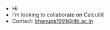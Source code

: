 - Hi
- I’m looking to collaborate on CalculiX
- Contact: bhanups1991@iitb.ac.in

<!---
bhanups1991/bhanups1991 is a ✨ special ✨ repository because its `README.md` (this file) appears on your GitHub profile.
You can click the Preview link to take a look at your changes.
--->
